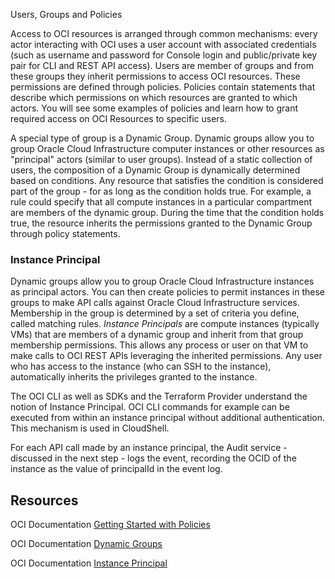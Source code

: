 Users, Groups and Policies

Access to OCI resources is arranged through common mechanisms: every actor interacting with OCI uses a user account with associated credentials (such as username and password for Console login and public/private key pair for CLI and REST API access). Users are member of groups and from these groups they inherit permissions to access OCI resources. These permissions are defined through policies. Policies contain statements that describe which permissions on which resources are granted to which actors. You will see some examples of policies and learn how to grant required access on OCI Resources to specific users.

A special type of group is a Dynamic Group. Dynamic groups allow you to group Oracle Cloud Infrastructure computer instances or other resources as "principal" actors (similar to user groups). Instead of a static collection of users, the composition of a Dynamic Group is dynamically determined based on conditions. Any resource that satisfies the condition is considered part of the group - for as long as the condition holds true. For example, a rule could specify that all compute instances in a particular compartment are members of the dynamic group. During the time that the condition holds true, the resource inherits the permissions granted to the Dynamic Group through policy statements. 

### Instance Principal

Dynamic groups allow you to group Oracle Cloud Infrastructure instances as principal actors. You can then create policies to permit instances in these groups to make API calls against Oracle Cloud Infrastructure services. Membership in the group is determined by a set of criteria you define, called matching rules. *Instance Principals* are compute instances (typically VMs) that are members of a dynamic group and inherit from that group membership permissions. This allows any process or user on that VM to make calls to OCI REST APIs leveraging the inherited permissions. Any user who has access to the instance (who can SSH to the instance), automatically inherits the privileges granted to the instance. 

The OCI CLI as well as SDKs and the Terraform Provider understand the notion of Instance Principal. OCI CLI commands for example can be executed from within an instance principal without additional authentication. This mechanism is used in CloudShell.

For each API call made by an instance principal, the Audit service - discussed in the next step - logs the event, recording the OCID of the instance as the value of principalId in the event log.


## Resources

OCI Documentation [Getting Started with Policies](https://docs.cloud.oracle.com/en-us/iaas/Content/Identity/Concepts/policygetstarted.htm)

OCI Documentation [Dynamic Groups](https://docs.cloud.oracle.com/en-us/iaas/Content/Identity/Tasks/managingdynamicgroups.htm)

OCI Documentation [Instance Principal](https://docs.cloud.oracle.com/en-us/iaas/Content/Identity/Tasks/callingservicesfrominstances.htm)
